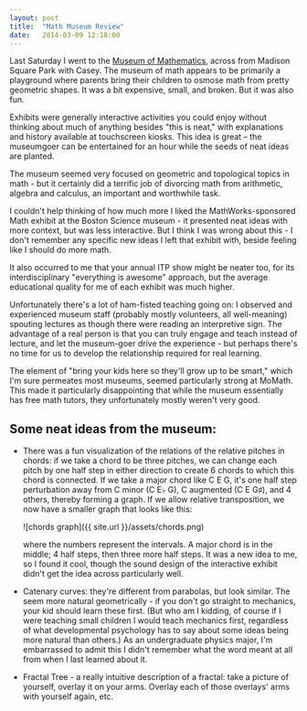 ```yaml
---
layout: post
title:  "Math Museum Review"
date:   2014-03-09 12:18:00
---
```


Last Saturday I went to the [Museum of Mathematics](http://momath.org/), across from Madison Square Park
with Casey. The museum of math appears to be primarily a playground where parents
bring their children to osmose math from pretty geometric shapes.
It was a bit expensive, small, and broken. But it was also fun.

Exhibits were generally interactive activities you could enjoy without thinking
about much of anything besides "this is neat," with explanations and history
available at touchscreen kiosks. This idea is great – the museumgoer can
be entertained for an hour while the seeds of neat ideas are planted.

The museum seemed very focused on geometric and topological topics in math -
but it certainly did a terrific job of divorcing math from arithmetic, algebra
and calculus, an important and worthwhile task.

I couldn't help thinking of how much more I liked the MathWorks-sponsored
Math exhibit at the Boston Science museum - it presented neat ideas with more
context, but was less interactive. But I think I was wrong about this - I
don't remember any specific new ideas I left that exhibit with, beside feeling
like I should do more math.

It also occurred to me that your annual ITP show might be neater too, for its
interdisciplinary "everything is awesome" approach, but the average
educational quality for me of each exhibit was much higher.

Unfortunately there's a lot of ham-fisted teaching going on: I observed and
experienced museum staff (probably mostly volunteers, all well-meaning)
spouting lectures as though there were reading an interpretive sign.
The advantage of a real person is that you can truly engage and teach instead
of lecture, and let the museum-goer drive the experience - but perhaps there's
no time for us to develop the relationship required for real learning.

The element of "bring your kids here so they'll grow up to be smart," which
I'm sure permeates most museums, seemed particularly strong at MoMath.
This made it particularly disappointing that while the museum essentially
has free math tutors, they unfortunately mostly weren't very good.

Some neat ideas from the museum:
--------------------------------

* There was a fun visualization of the relations of the relative pitches in chords:
  if we take a chord to be three pitches, we can change each pitch by one half
  step in either direction to create 6 chords to which this chord is
  connected. If we take a major chord like C E G, it's one half step
  perturbation away from C minor (C E♭ G), C augmented (C E G♯), and 4 others,
  thereby forming a graph. If we allow relative transposition, we now have a
  smaller graph that looks like this:

  ![chords graph]({{ site.url }}/assets/chords.png)

  where the numbers represent the intervals. A major chord is in the middle; 4
  half steps, then three more half steps. It was a new idea to me, so I found it cool,
  though the sound design of the interactive exhibit didn't get the idea across
  particularly well.

* Catenary curves: they're different from parabolas, but look similar.
  The seem more natural geometrically - if you don't go straight to mechanics,
  your kid should learn these first. (But who am I kidding, of course if I
  were teaching small children I would teach mechanics first, regardless of
  what developmental psychology has to say about some ideas being more natural
  than others.)
  As an undergraduate physics major, I'm embarrassed to admit this I didn't
  remember what the word meant at all from when I last learned about it.

* Fractal Tree - a really intuitive description of a fractal: take a picture
  of yourself, overlay it on your arms. Overlay each of those overlays' arms
  with yourself again, etc.
